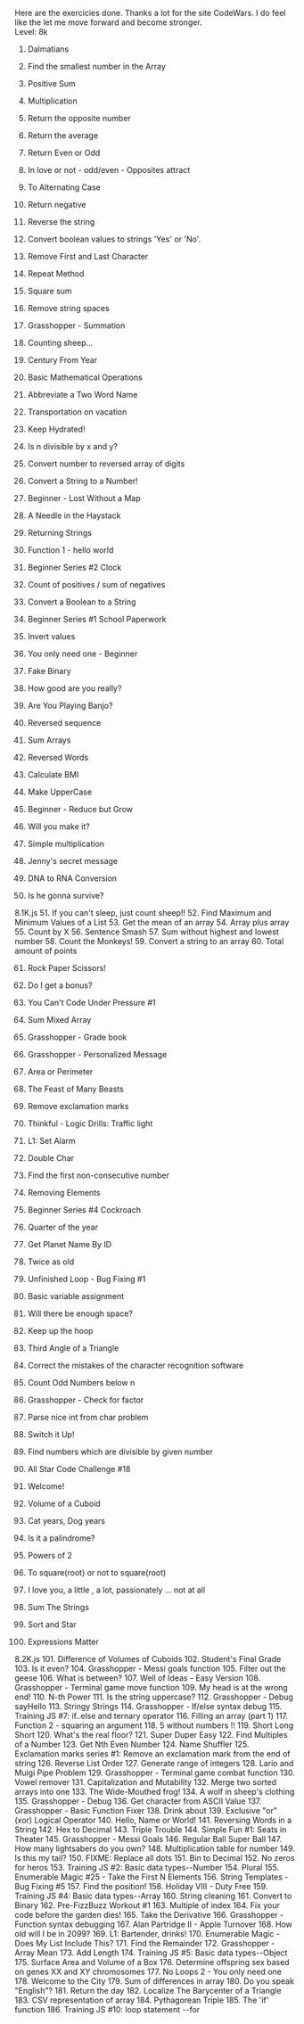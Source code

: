 Here are the exercicies done. Thanks a lot for the site CodeWars. I do feel like the let me move forward and become stronger.  
Level: 8k
1. Dalmatians
2. Find the smallest number in the Array
3. Positive Sum
4. Multiplication
5. Return the opposite number
6. Return the average
7. Return Even or Odd
8. In love or not - odd/even - Opposites attract
9. To Alternating Case
10. Return negative

11. Reverse the string
12. Convert boolean values to strings 'Yes' or 'No'.
13. Remove First and Last Character
14. Repeat Method
15. Square sum
16. Remove string spaces
17. Grasshopper - Summation
18. Counting sheep...
19. Century From Year
20. Basic Mathematical Operations

21. Abbreviate a Two Word Name
22. Transportation on vacation
23. Keep Hydrated!
24. Is n divisible by x and y?
25. Convert number to reversed array of digits
26. Convert a String to a Number!
27. Beginner - Lost Without a Map
28. A Needle in the Haystack
29. Returning Strings
30. Function 1 - hello world

31. Beginner Series #2 Clock
32. Count of positives / sum of negatives
33. Convert a Boolean to a String
34. Beginner Series #1 School Paperwork
35. Invert values
36. You only need one - Beginner
37. Fake Binary
38. How good are you really?
39. Are You Playing Banjo?
40. Reversed sequence

41. Sum Arrays
42. Reversed Words
43. Calculate BMI
44. Make UpperCase
45. Beginner - Reduce but Grow
46. Will you make it?
47. Simple multiplication
48. Jenny's secret message
49. DNA to RNA Conversion
50. Is he gonna survive?

8.1K.js
51. If you can't sleep, just count sheep!!
52. Find Maximum and Minimum Values of a List
53. Get the mean of an array
54. Array plus array
55. Count by X
56. Sentence Smash
57. Sum without highest and lowest number
58. Count the Monkeys!
59. Convert a string to an array
60. Total amount of points

61. Rock Paper Scissors!
62. Do I get a bonus?
63. You Can't Code Under Pressure #1
64. Sum Mixed Array
65. Grasshopper - Grade book
66. Grasshopper - Personalized Message
67. Area or Perimeter
68. The Feast of Many Beasts
69. Remove exclamation marks
70. Thinkful - Logic Drills: Traffic light

71. L1: Set Alarm
72. Double Char
73. Find the first non-consecutive number
74. Removing Elements
75. Beginner Series #4 Cockroach
76. Quarter of the year
77. Get Planet Name By ID
78. Twice as old
79. Unfinished Loop - Bug Fixing #1
80. Basic variable assignment

81. Will there be enough space?
82. Keep up the hoop
83. Third Angle of a Triangle
84. Correct the mistakes of the character recognition software
85. Count Odd Numbers below n
86. Grasshopper - Check for factor
87. Parse nice int from char problem
88. Switch it Up!
89. Find numbers which are divisible by given number
90. All Star Code Challenge #18

91. Welcome!
92. Volume of a Cuboid
93. Cat years, Dog years
94. Is it a palindrome?
95. Powers of 2
96. To square(root) or not to square(root)
97.  I love you, a little , a lot, passionately ... not at all
98. Sum The Strings
99. Sort and Star
100. Expressions Matter

8.2K.js
101. Difference of Volumes of Cuboids
102. Student's Final Grade
103. Is it even?
104. Grasshopper - Messi goals function
105. Filter out the geese
106. What is between?
107. Well of Ideas - Easy Version
108. Grasshopper - Terminal game move function
109. My head is at the wrong end!
110. N-th Power
111. Is the string uppercase?
112. Grasshopper - Debug sayHello
113. Stringy Strings
114. Grasshopper - If/else syntax debug
115. Training JS #7: if..else and ternary operator
116. Filling an array (part 1)
117. Function 2 - squaring an argument
118. 5 without numbers !!
119. Short Long Short
120. What's the real floor?
121. Super Duper Easy
122. Find Multiples of a Number
123. Get Nth Even Number
124. Name Shuffler
125. Exclamation marks series #1: Remove an exclamation mark from the end of string
126. Reverse List Order
127. Generate range of integers
128. Lario and Muigi Pipe Problem
129. Grasshopper - Terminal game combat function
130. Vowel remover
131. Capitalization and Mutability
132. Merge two sorted arrays into one
133. The Wide-Mouthed frog!
134. A wolf in sheep's clothing
135. Grasshopper - Debug
136. Get character from ASCII Value
137. Grasshopper - Basic Function Fixer
138. Drink about
139. Exclusive "or" (xor) Logical Operator
140. Hello, Name or World!
141. Reversing Words in a String
142. Hex to Decimal
143. Triple Trouble
144. Simple Fun #1: Seats in Theater
145. Grasshopper - Messi Goals
146. Regular Ball Super Ball
147. How many lightsabers do you own?
148. Multiplication table for number
149. Is this my tail?
150. FIXME: Replace all dots
151. Bin to Decimal
152. No zeros for heros
153. Training JS #2: Basic data types--Number
154. Plural
155. Enumerable Magic #25 - Take the First N Elements
156. String Templates - Bug Fixing #5
157. Find the position!
158. Holiday VIII - Duty Free
159. Training JS #4: Basic data types--Array
160. String cleaning
161. Convert to Binary
162. Pre-FizzBuzz Workout #1
163. Multiple of index
164. Fix your code before the garden dies!
165. Take the Derivative
166. Grasshopper - Function syntax debugging
167. Alan Partridge II - Apple Turnover
168. How old will I be in 2099?
169. L1: Bartender, drinks!
170. Enumerable Magic - Does My List Include This?
171. Find the Remainder
172. Grasshopper - Array Mean
173. Add Length
174. Training JS #5: Basic data types--Object
175. Surface Area and Volume of a Box
176. Determine offspring sex based on genes XX and XY chromosomes
177. No Loops 2 - You only need one
178. Welcome to the City
179. Sum of differences in array
180. Do you speak "English"?
181. Return the day
182. Localize The Barycenter of a Triangle
183. CSV representation of array
184. Pythagorean Triple
185. The 'if' function
186. Training JS #10: loop statement --for